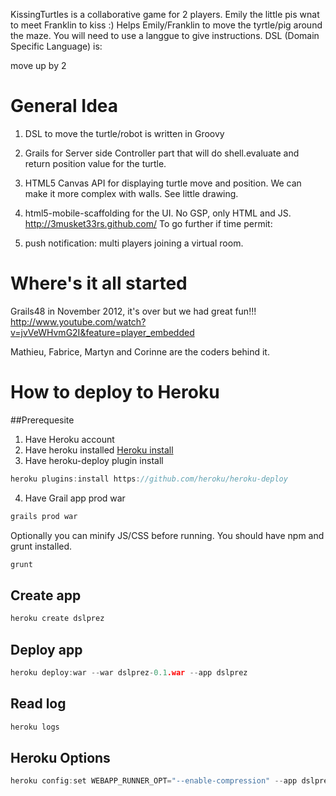 KissingTurtles is a collaborative game for 2 players. Emily the little pis wnat to  meet Franklin to kiss :)
Helps Emily/Franklin to move the tyrtle/pig around the maze. You will need to use a langgue to give instructions. 
DSL (Domain Specific Language) is:

move up by 2

General Idea
============

1. DSL to move the turtle/robot is written in Groovy

2. Grails for Server side Controller part that will do shell.evaluate and return position value for the turtle. 

3. HTML5 Canvas API for displaying turtle move and position. We can make it more complex with walls. See little drawing.

4. html5-mobile-scaffolding for the UI. No GSP, only HTML and JS. http://3musket33rs.github.com/ To go further if time permit:

5. push notification: multi players joining a virtual room.

Where's it all started 
================
Grails48 in November 2012, it's over but we had great fun!!!
http://www.youtube.com/watch?v=jvVeWHvmG2I&feature=player_embedded

Mathieu, Fabrice, Martyn and Corinne are the coders behind it.

How to deploy to Heroku
=======================

##Prerequesite
1. Have Heroku account
2. Have heroku installed [Heroku install]()
3. Have heroku-deploy plugin install

```c
heroku plugins:install https://github.com/heroku/heroku-deploy
```

4. Have Grail app prod war

```c
grails prod war
```

Optionally you can minify JS/CSS before running. You should have npm and grunt installed.

```c
grunt
```

## Create app
```c
heroku create dslprez
```

## Deploy app
```c
heroku deploy:war --war dslprez-0.1.war --app dslprez
```
## Read log
```c
heroku logs
```

## Heroku Options

```c
heroku config:set WEBAPP_RUNNER_OPT="--enable-compression" --app dslprez
```
